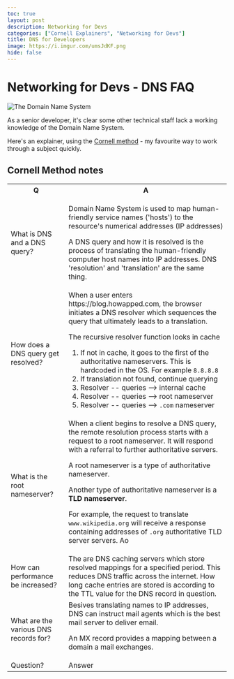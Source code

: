 ```yaml
---
toc: true
layout: post
description: Networking for Devs
categories: ["Cornell Explainers", "Networking for Devs"]
title: DNS for Developers
image: https://i.imgur.com/umsJdKF.png
hide: false
---
```


# Networking for Devs - DNS FAQ

![](https://i.imgur.com/umsJdKF.png "The Domain Name System")

As a senior developer, it's clear some other technical staff lack a working knowledge of the Domain Name System.

Here's an explainer, using the [Cornell method](https://en.wikipedia.org/wiki/Cornell_Notes) - my favourite way to work through a subject quickly.

## Cornell Method notes

<table>
<tr>
<th> Q </th>
<th> A </th>
</tr>
<tr>
<td>
What is DNS and a DNS query?
</td>
<td>

Domain Name System is used to map human-friendly service names ('hosts') to the resource's numerical addresses (IP addresses)

A DNS query and how it is resolved is the process of translating the human-friendly computer host names into IP addresses. DNS 'resolution' and 'translation' are the same thing.

</td>
</tr>
<tr>
  <td>How does a DNS query get resolved?</td>
  <td>
  When a user enters https://blog.howapped.com, the browser initiates a DNS resolver which sequences the query that ultimately leads to a translation.
    
  The recursive resolver function looks in cache

1. If not in cache, it goes to the first of the authoritative nameservers. This is hardcoded in the OS. For example `8.8.8.8`
2. If translation not found, continue querying
3. Resolver -- queries --> internal cache
4. Resolver -- queries --> root nameserver
5. Resolver -- queries --> `.com` nameserver

  </td>
</tr>

<tr>
  <td>What is the root nameserver?</td>
  <td>
  When a client begins to resolve a DNS query, the remote resolution process starts with a request to a root nameserver. It will respond with a referral to further authoritative servers.

A root nameserver is a type of authoritative nameserver.

Another type of authoritative nameserver is a **TLD nameserver**.

For example, the request to translate `www.wikipedia.org` will receive a response containing addresses of `.org` authoritative TLD server servers.
Ao

  </td>
</tr>

<tr>
  <td>How can performance be increased?</td>
  <td>
  The are DNS caching servers which store resolved mappings for a specified period. This reduces DNS traffic across the internet.
  How long cache entries are stored is according to the TTL value for the DNS record in question.
  </td>
</tr>

<tr>
  <td>What are the various DNS records for?</td>
  <td>
  Besives translating names to IP addresses, DNS can instruct mail agents which is the best mail server to deliver email.

An MX record provides a mapping between a domain a mail exchanges.

  </td>
</tr>
<!-- -->

<tr>
  <td>Question?</td>
  <td>
  Answer
  </td>
</tr>
</table>
